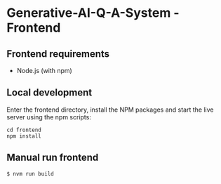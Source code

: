 # Generative-AI-Q-A-System - Frontend

## Frontend requirements
- Node.js (with npm)


## Local development
Enter the frontend directory, install the NPM packages and start the live server using the npm scripts:
```console
cd frontend
npm install
```

## Manual run frontend
```console
$ nvm run build
```
